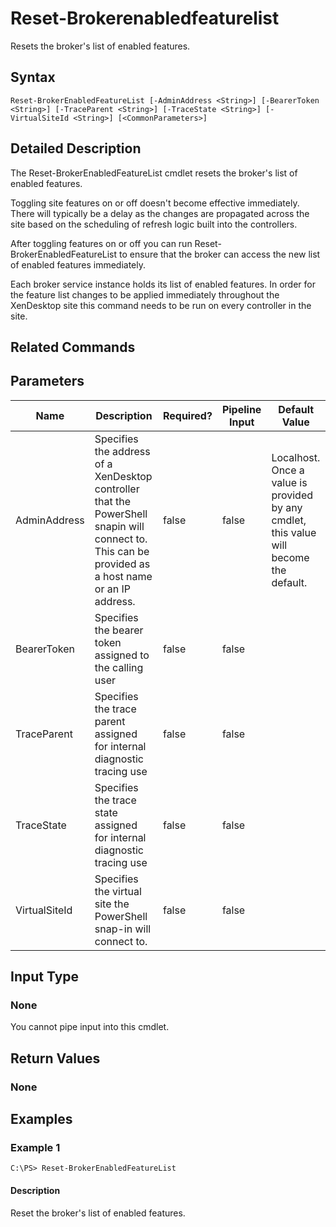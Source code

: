 ﻿
# Reset-Brokerenabledfeaturelist
Resets the broker's list of enabled features.
## Syntax

```
Reset-BrokerEnabledFeatureList [-AdminAddress <String>] [-BearerToken <String>] [-TraceParent <String>] [-TraceState <String>] [-VirtualSiteId <String>] [<CommonParameters>]
```

## Detailed Description
The Reset-BrokerEnabledFeatureList cmdlet resets the broker's list of enabled features.

Toggling site features on or off doesn't become effective immediately. There will typically be a delay as the changes are propagated across the site based on the scheduling of refresh logic built into the controllers.

After toggling features on or off you can run Reset-BrokerEnabledFeatureList to ensure that the broker can access the new list of enabled features immediately.

Each broker service instance holds its list of enabled features. In order for the feature list changes to be applied immediately throughout the XenDesktop site this command needs to be run on every controller in the site.


## Related Commands

## Parameters
| Name   | Description | Required? | Pipeline Input | Default Value |
| --- | --- | --- | --- | --- |
| AdminAddress | Specifies the address of a XenDesktop controller that the PowerShell snapin will connect to. This can be provided as a host name or an IP address. | false | false | Localhost. Once a value is provided by any cmdlet, this value will become the default. |
| BearerToken | Specifies the bearer token assigned to the calling user | false | false |  |
| TraceParent | Specifies the trace parent assigned for internal diagnostic tracing use | false | false |  |
| TraceState | Specifies the trace state assigned for internal diagnostic tracing use | false | false |  |
| VirtualSiteId | Specifies the virtual site the PowerShell snap-in will connect to. | false | false |  |

## Input Type

### None
You cannot pipe input into this cmdlet.
## Return Values

### None

## Examples

### Example 1

```
C:\PS> Reset-BrokerEnabledFeatureList
```

#### Description
Reset the broker's list of enabled features.
